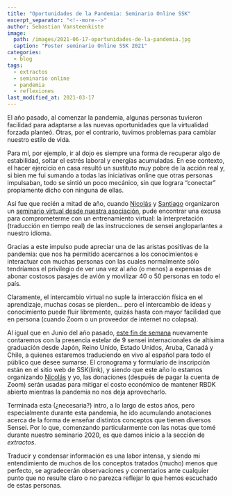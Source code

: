 ```yaml
---
title: "Oportunidades de la Pandemia: Seminario Online SSK"
excerpt_separator: "<!--more-->"
author: Sebastian Vansteenkiste
image: 
  path: /images/2021-06-17-oportunidades-de-la-pandemia.jpg
  caption: "Poster seminario Online SSK 2021"
categories:
  - blog
tags: 
  - extractos
  - seminario online
  - pandemia
  - reflexiones
last_modified_at: 2021-03-17
---
```


El año pasado, al comenzar la pandemia, algunas personas tuvieron facilidad para adaptarse a las nuevas oportunidades que la virtualidad forzada planteó. Otras, por el contrario, tuvimos problemas para cambiar nuestro estilo de vida.

<!--more-->

Para mí, por ejemplo, ir al dojo es siempre una forma de recuperar algo de estabilidad, soltar el estrés laboral y energías acumuladas. En ese contexto, el hacer ejercicio en casa resultó un sustituto muy pobre de la acción real y, si bien me fui sumando a todas las iniciativas online que otras personas impulsaban, todo se sintió un poco mecánico, sin que lograra “conectar” propiamente dicho con ninguna de ellas.

Así fue que recién a mitad de año, cuando [Nicolás](https://www.instagram.com/kenyukandojo/) y [Santiago](https://www.instagram.com/kaizendojo_/) organizaron un [seminario virtual desde nuestra asociación](https://shinsenkai.org/seminario-online-ssk-2020/), pude encontrar una excusa para comprometerme con un entrenamiento virtual: la interpretación (traducción en tiempo real) de las instrucciones de sensei angloparlantes a nuestro idioma.

Gracias a este impulso pude apreciar una de las aristas positivas de la pandemia: que nos ha permitido acercarnos a los conocimientos e interactuar con muchas personas con las cuales normalmente sólo tendríamos el privilegio de ver una vez al año (o menos) a expensas de abonar costosos pasajes de avión y movilizar 40 o 50 personas en todo el país.

Claramente, el intercambio virtual no suple la interacción física en el aprendizaje, muchas cosas se pierden... pero el intercambio de ideas y conocimiento puede fluir libremente, quizás hasta con mayor facilidad que en persona (cuando Zoom o un proveedor de internet no colapsa).

Al igual que en Junio del año pasado, [este fin de semana](https://shinsenkai.org/seminario-online-ssk-2021/) nuevamente contaremos con la presencia estelar de 9 sensei internacionales de altísima graduación desde Japón, Reino Unido, Estado Unidos, Aruba, Canadá y Chile, a quienes estaremos traduciendo en vivo al español para todo el público que desee sumarse. El cronograma y formulario de inscripción están en el sitio web de SSK(link), y siendo que este año lo estamos organizando [Nicolás](https://www.instagram.com/kenyukandojo/) y yo, las donaciones (después de pagar la cuenta de Zoom) serán usadas para mitigar el costo económico de mantener RBDK abierto mientras la pandemia no nos deja aprovecharlo.

Terminada esta (¿necesaria?) intro, a lo largo de estos años, pero especialmente durante esta pandemia, he ido acumulando anotaciones acerca de la forma de enseñar distintos conceptos que tienen diversos Sensei. Por lo que, comenzando particularmente con las notas que tomé durante nuestro seminario 2020, es que damos inicio a la sección de *extractos*.

Traducir y condensar información es una labor intensa, y siendo mi entendimiento de muchos de los conceptos tratados (mucho) menos que perfecto, se agradecerán observaciones y comentarios ante cualquier punto que no resulte claro o no parezca reflejar lo que hemos escuchado de estas personas.